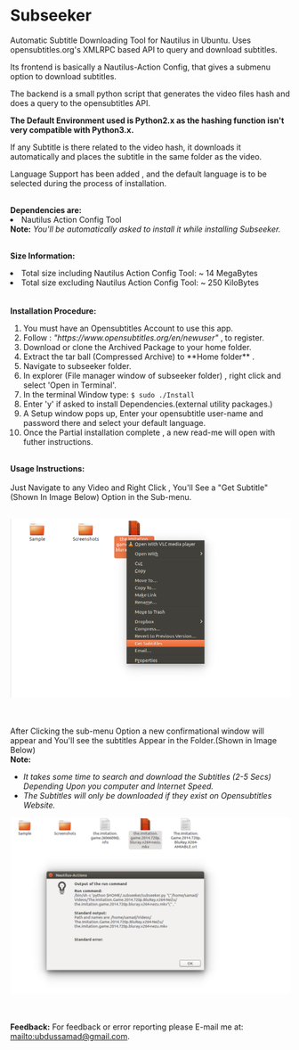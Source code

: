 # Subseeker
Automatic Subtitle Downloading Tool for Nautilus in Ubuntu.
Uses opensubtitles.org's XMLRPC based API to query and download subtitles.

Its frontend is basically a Nautilus-Action Config, that gives a submenu option to download subtitles.

The backend is a small python script that generates the video files hash and does a query to the opensubtitles API.

<b>The Default Environment used is Python2.x as the hashing function isn't very compatible with Python3.x.</b>

If any Subtitle is there related to the video hash, it downloads it automatically and places the subtitle in the same folder as the video.

Language Support has been added , and the default language is to be selected during the process of installation.

</hr></br>
<b>Dependencies are:</b>

<li>Nautilus Action Config Tool </li>
<b>Note:</b><i> You'll be automatically asked to install it while installing Subseeker. </i>
</br>

</br></hr>
<b>Size Information:</b>
<li>Total size including Nautilus Action Config Tool: ~ 14 MegaBytes</li>
<li>Total size excluding Nautilus Action Config Tool: ~ 250 KiloBytes </li>
</br>
</br>
<b>Installation Procedure: </b>
<ol>
<li> You must have an Opensubtitles Account to use this app.</li>

<li> Follow : <i>"https://www.opensubtitles.org/en/newuser"</i>   , to register.</li>

<li> Download or clone the Archived Package to your home folder.</li>

<li> Extract the tar ball (Compressed Archive) to **Home folder** .</li>

<li> Navigate to subseeker folder.</li>

<li> In explorer (File manager window of subseeker folder) , right click and select 'Open in Terminal'.</li>

<li> In the terminal Window type: <code>$ sudo ./Install </code></li>

<li> Enter 'y' if asked to install Dependencies.(external utility packages.)</li>

<li> A Setup window pops up, Enter your opensubtitle user-name and password there and select your default language.</li>

<li> Once the Partial installation complete , a new read-me will open with futher instructions.</li>

</ol>

</hr></br>
<b>Usage Instructions: </b> </hr></br></hr></br>
Just Navigate to any Video and Right Click , You'll See a "Get Subtitle" (Shown In Image Below) Option in the Sub-menu. 
</br></hr></br></hr>

![Image Showing Submenu Option "Get Subtitles" in Nautilus.](/Screenshots/Nautilus_Submenu_Option.png "Image Showing Submenu Option 'Get Subtitles' in Nautilus.")

</br></hr></br></hr>
After Clicking the sub-menu Option a new confirmational window will appear and You'll see the subtitles Appear in the Folder.(Shown in Image Below)
</br></hr><b>Note:</b><i></br></hr> <ul><li>It takes some time to search and download the Subtitles (2-5 Secs) Depending Upon you computer and Internet Speed.</li><li> The Subtitles will only be downloaded if they exist on Opensubtitles Website. </i></li></ul>

![Image Showing Downloaded Subtitle and confirmation window in Nautilus.](/Screenshots/Downloaded_File_With_confirmation.png "Image Showing Downloaded Subtitle and confirmation window in Nautilus.")


</br></hr></br></hr>
<b>Feedback:</b>
For feedback or error reporting please E-mail me at: <mailto:ubdussamad@gmail.com>.
